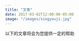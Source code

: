 ```yaml
---
title: "文章"
date: 2017-03-02T12:00:00-05:00
image: "/images/xingyouji.jpg"
---
```

以下的文章将会为您提供一定的帮助

